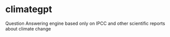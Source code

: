 # climategpt
Question Answering engine based only on IPCC and other scientific reports about climate change
